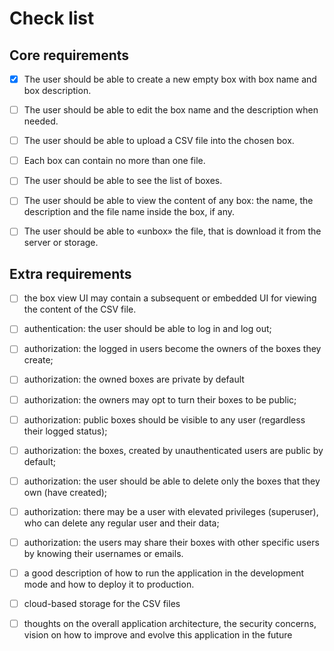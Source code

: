 # Check list

## Core requirements

- [x] The user should be able to create a new empty box with box name and box description.

- [ ] The user should be able to edit the box name and the description when needed.

- [ ] The user should be able to upload a CSV file into the chosen box.

- [ ] Each box can contain no more than one file.

- [ ] The user should be able to see the list of boxes.

- [ ] The user should be able to view the content of any box: the name, the description and the file name inside the box, if any.

- [ ] The user should be able to «unbox» the file, that is download it from the server or storage.

## Extra requirements

- [ ] the box view UI may contain a subsequent or embedded UI for viewing the content of the CSV file.

- [ ] authentication: the user should be able to log in and log out;

- [ ] authorization: the logged in users become the owners of the boxes they create;

- [ ] authorization: the owned boxes are private by default

- [ ] authorization: the owners may opt to turn their boxes to be public;

- [ ] authorization: public boxes should be visible to any user (regardless their logged status);

- [ ] authorization: the boxes, created by unauthenticated users are public by default;

- [ ] authorization: the user should be able to delete only the boxes that they own (have created);

- [ ] authorization: there may be a user with elevated privileges (superuser), who can delete any regular user and their data;

- [ ] authorization: the users may share their boxes with other specific users by knowing their usernames or emails.

- [ ] a good description of how to run the application in the development mode and how to deploy it to production.

- [ ] cloud-based storage for the CSV files

- [ ] thoughts on the overall application architecture, the security concerns, vision on how to improve and evolve this application in the future
